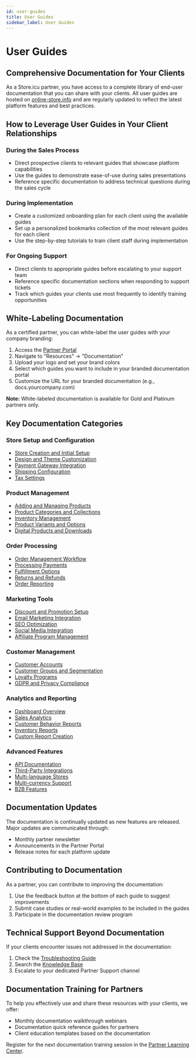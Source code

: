 ```yaml
---
id: user-guides
title: User Guides
sidebar_label: User Guides
---
```


# User Guides

## Comprehensive Documentation for Your Clients

As a Store.icu partner, you have access to a complete library of end-user documentation that you can share with your clients. All user guides are hosted on [online-store.info](https://online-store.info) and are regularly updated to reflect the latest platform features and best practices.

## How to Leverage User Guides in Your Client Relationships

### During the Sales Process

- Direct prospective clients to relevant guides that showcase platform capabilities
- Use the guides to demonstrate ease-of-use during sales presentations
- Reference specific documentation to address technical questions during the sales cycle

### During Implementation

- Create a customized onboarding plan for each client using the available guides
- Set up a personalized bookmarks collection of the most relevant guides for each client
- Use the step-by-step tutorials to train client staff during implementation

### For Ongoing Support

- Direct clients to appropriate guides before escalating to your support team
- Reference specific documentation sections when responding to support tickets
- Track which guides your clients use most frequently to identify training opportunities

## White-Labeling Documentation

As a certified partner, you can white-label the user guides with your company branding:

1. Access the [Partner Portal](https://partners.store.icu)
2. Navigate to "Resources" → "Documentation"
3. Upload your logo and set your brand colors
4. Select which guides you want to include in your branded documentation portal
5. Customize the URL for your branded documentation (e.g., docs.yourcompany.com)

**Note:** White-labeled documentation is available for Gold and Platinum partners only.

## Key Documentation Categories

### Store Setup and Configuration

- [Store Creation and Initial Setup](https://online-store.info/store-setup)
- [Design and Theme Customization](https://online-store.info/themes)
- [Payment Gateway Integration](https://online-store.info/payments)
- [Shipping Configuration](https://online-store.info/shipping)
- [Tax Settings](https://online-store.info/taxes)

### Product Management

- [Adding and Managing Products](https://online-store.info/products)
- [Product Categories and Collections](https://online-store.info/collections)
- [Inventory Management](https://online-store.info/inventory)
- [Product Variants and Options](https://online-store.info/variants)
- [Digital Products and Downloads](https://online-store.info/digital-products)

### Order Processing

- [Order Management Workflow](https://online-store.info/orders)
- [Processing Payments](https://online-store.info/payment-processing)
- [Fulfillment Options](https://online-store.info/fulfillment)
- [Returns and Refunds](https://online-store.info/returns)
- [Order Reporting](https://online-store.info/order-reports)

### Marketing Tools

- [Discount and Promotion Setup](https://online-store.info/promotions)
- [Email Marketing Integration](https://online-store.info/email-marketing)
- [SEO Optimization](https://online-store.info/seo)
- [Social Media Integration](https://online-store.info/social-media)
- [Affiliate Program Management](https://online-store.info/affiliates)

### Customer Management

- [Customer Accounts](https://online-store.info/customer-accounts)
- [Customer Groups and Segmentation](https://online-store.info/customer-groups)
- [Loyalty Programs](https://online-store.info/loyalty)
- [GDPR and Privacy Compliance](https://online-store.info/privacy)

### Analytics and Reporting

- [Dashboard Overview](https://online-store.info/dashboard)
- [Sales Analytics](https://online-store.info/sales-analytics)
- [Customer Behavior Reports](https://online-store.info/customer-analytics)
- [Inventory Reports](https://online-store.info/inventory-reports)
- [Custom Report Creation](https://online-store.info/custom-reports)

### Advanced Features

- [API Documentation](https://online-store.info/api)
- [Third-Party Integrations](https://online-store.info/integrations)
- [Multi-language Stores](https://online-store.info/multi-language)
- [Multi-currency Support](https://online-store.info/multi-currency)
- [B2B Features](https://online-store.info/b2b)

## Documentation Updates

The documentation is continually updated as new features are released. Major updates are communicated through:

- Monthly partner newsletter
- Announcements in the Partner Portal
- Release notes for each platform update

## Contributing to Documentation

As a partner, you can contribute to improving the documentation:

1. Use the feedback button at the bottom of each guide to suggest improvements
2. Submit case studies or real-world examples to be included in the guides
3. Participate in the documentation review program

## Technical Support Beyond Documentation

If your clients encounter issues not addressed in the documentation:

1. Check the [Troubleshooting Guide](https://online-store.info/troubleshooting)
2. Search the [Knowledge Base](https://online-store.info/kb)
3. Escalate to your dedicated Partner Support channel

## Documentation Training for Partners

To help you effectively use and share these resources with your clients, we offer:

- Monthly documentation walkthrough webinars
- Documentation quick reference guides for partners
- Client education templates based on the documentation

Register for the next documentation training session in the [Partner Learning Center](https://partners.store.icu/learning).
